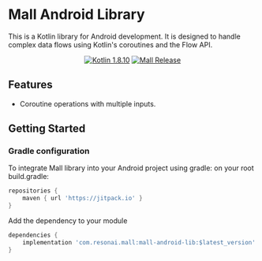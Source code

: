 # Mall Android Library

This is a Kotlin library for Android development. It is designed to handle complex data flows using Kotlin's coroutines and the Flow API.

<p align="center">
    <a href="https://kotlinlang.org/"><img alt="Kotlin 1.8.10" src="https://img.shields.io/badge/kotlin-1.8.10-8A2BE2.svg?style=flat"></a>
    <a href="https://github.com/resonai/mall-android-lib/releases"><img alt="Mall Release" src="https://img.shields.io/github/v/release/resonai/mall-android-lib"></a>
</p>

## Features

- Coroutine operations with multiple inputs.

## Getting Started

### Gradle configuration

To integrate Mall library into your Android project using gradle:
on your root build.gradle:

```groovy
repositories {
    maven { url 'https://jitpack.io' }
}
```

Add the dependency to your module

```groovy
dependencies {
    implementation 'com.resonai.mall:mall-android-lib:$latest_version'
}
```
